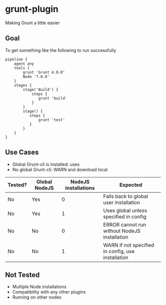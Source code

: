 grunt-plugin
============
Making Grunt a little easier

Goal
----
To get something like the following to run successfully
```
pipeline {
    agent any  
    tools { 
        grunt 'Grunt 4.0.0' 
        Node '7.0.0' 
    }
    stages { 
        stage('Build') { 
            steps { 
               grunt 'build'
            }
        }
        stage() {
           steps {
               grunt 'test'
           }
        }
    }
}
```

Use Cases
---------
* Global Grunt-cli is installed: uses
* No global Grunt-cli: WARN and download local

|Tested?| Global NodeJS | NodeJS installations | Expected |
|-------|---------------|----------------------|------------------------------|
|  No   |     Yes       |          0           |Falls back to global user installation|
|  No   |     Yes       |          1           |Uses global unless specified in config|
|  No   |      No       |          0           |ERROR cannot run without NodeJS installation|
|  No   |      No       |          1           |WARN if not specified in config, use installation|

Not Tested
----------
* Multiple Node installations
* Compatibility with any other plugins
* Running on other nodes
